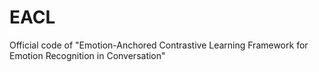 # EACL
Official code of "Emotion-Anchored Contrastive Learning Framework for Emotion Recognition in Conversation"
